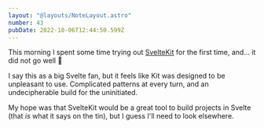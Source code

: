 ```yaml
---
layout: "@layouts/NoteLayout.astro"
number: 43
pubDate: 2022-10-06T12:44:50.599Z
---
```


This morning I spent some time trying out [SvelteKit](https://kit.svelte.dev/) for the first time, and... it did not go well 🙈

I say this as a big Svelte fan, but it feels like Kit was designed to be unpleasant to use. Complicated patterns at every turn, and an undecipherable build for the uninitiated.

My hope was that SvelteKit would be a great tool to build projects in Svelte (that _is_ what it says on the tin), but I guess I'll need to look elsewhere.
